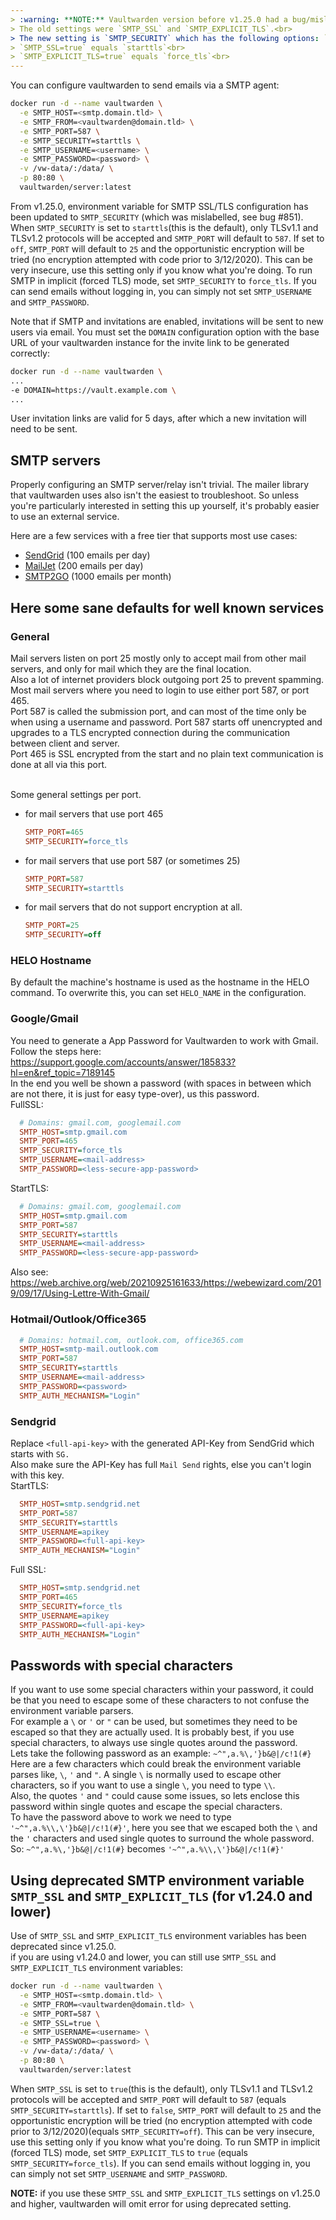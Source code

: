 ```yaml
---
> :warning: **NOTE:** Vaultwarden version before v1.25.0 had a bug/mislabelled configuration setting regarding SSL and TLS. This has been fixed in testing and newer released versions.<br>
> The old settings were `SMTP_SSL` and `SMTP_EXPLICIT_TLS`.<br>
> The new setting is `SMTP_SECURITY` which has the following options: `starttls`, `force_tls` and `off`.<br>
> `SMTP_SSL=true` equals `starttls`<br>
> `SMTP_EXPLICIT_TLS=true` equals `force_tls`<br>
---
```


You can configure vaultwarden to send emails via a SMTP agent:

```sh
docker run -d --name vaultwarden \
  -e SMTP_HOST=<smtp.domain.tld> \
  -e SMTP_FROM=<vaultwarden@domain.tld> \
  -e SMTP_PORT=587 \
  -e SMTP_SECURITY=starttls \
  -e SMTP_USERNAME=<username> \
  -e SMTP_PASSWORD=<password> \
  -v /vw-data/:/data/ \
  -p 80:80 \
  vaultwarden/server:latest
```

From v1.25.0, environment variable for SMTP SSL/TLS configuration has been updated to `SMTP_SECURITY` (which was mislabelled, see bug #851).<br>
When `SMTP_SECURITY` is set to `starttls`(this is the default), only TLSv1.1 and TLSv1.2 protocols will be accepted and `SMTP_PORT` will default to `587`. If set to `off`, `SMTP_PORT` will default to `25` and the opportunistic encryption will be tried (no encryption attempted with code prior to 3/12/2020). This can be very insecure, use this setting only if you know what you're doing. To run SMTP in implicit (forced TLS) mode, set `SMTP_SECURITY` to `force_tls`. If you can send emails without logging in, you can simply not set `SMTP_USERNAME` and `SMTP_PASSWORD`.

Note that if SMTP and invitations are enabled, invitations will be sent to new users via email. You must set the `DOMAIN` configuration option with the base URL of your vaultwarden instance for the invite link to be generated correctly:

```sh
docker run -d --name vaultwarden \
...
-e DOMAIN=https://vault.example.com \
...
```

User invitation links are valid for 5 days, after which a new invitation will need to be sent.

## SMTP servers

Properly configuring an SMTP server/relay isn't trivial. The mailer library that vaultwarden uses also isn't the easiest to troubleshoot. So unless you're particularly interested in setting this up yourself, it's probably easier to use an external service.

Here are a few services with a free tier that supports most use cases:

* [SendGrid](https://sendgrid.com/) (100 emails per day)
* [MailJet](https://www.mailjet.com/) (200 emails per day)
* [SMTP2GO](https://www.smtp2go.com/) (1000 emails per month)

## Here some sane defaults for well known services

### General

Mail servers listen on port 25 mostly only to accept mail from other mail servers, and only for mail which they are the final location.<br>
Also a lot of internet providers block outgoing port 25 to prevent spamming.<br>
Most mail servers where you need to login to use either port 587, or port 465.<br>
Port 587 is called the submission port, and can most of the time only be when using a username and password. Port 587 starts off unencrypted and upgrades to a TLS encrypted connection during the communication between client and server.<br>
Port 465 is SSL encrypted from the start and no plain text communication is done at all via this port.<br>
<br>

Some general settings per port.
* for mail servers that use port 465
  ```ini
  SMTP_PORT=465
  SMTP_SECURITY=force_tls
  ```
* for mail servers that use port 587 (or sometimes 25)
  ```ini
  SMTP_PORT=587
  SMTP_SECURITY=starttls
  ```
* for mail servers that do not support encryption at all.
  ```ini
  SMTP_PORT=25
  SMTP_SECURITY=off
  ```

### HELO Hostname

By default the machine's hostname is used as the hostname in the HELO command. To overwrite this, you can set `HELO_NAME` in the configuration.

### Google/Gmail
You need to generate a App Password for Vaultwarden to work with Gmail.<br>
Follow the steps here: https://support.google.com/accounts/answer/185833?hl=en&ref_topic=7189145 <br>
In the end you well be shown a password (with spaces in between which are not there, it is just for easy type-over), us this password.<br>
FullSSL:
```ini
  # Domains: gmail.com, googlemail.com
  SMTP_HOST=smtp.gmail.com
  SMTP_PORT=465
  SMTP_SECURITY=force_tls
  SMTP_USERNAME=<mail-address>
  SMTP_PASSWORD=<less-secure-app-password>
```
StartTLS:
```ini
  # Domains: gmail.com, googlemail.com
  SMTP_HOST=smtp.gmail.com
  SMTP_PORT=587
  SMTP_SECURITY=starttls
  SMTP_USERNAME=<mail-address>
  SMTP_PASSWORD=<less-secure-app-password>
```
Also see: https://web.archive.org/web/20210925161633/https://webewizard.com/2019/09/17/Using-Lettre-With-Gmail/

### Hotmail/Outlook/Office365
```ini
  # Domains: hotmail.com, outlook.com, office365.com
  SMTP_HOST=smtp-mail.outlook.com
  SMTP_PORT=587
  SMTP_SECURITY=starttls
  SMTP_USERNAME=<mail-address>
  SMTP_PASSWORD=<password>
  SMTP_AUTH_MECHANISM="Login"
```

### Sendgrid
Replace `<full-api-key>` with the generated API-Key from SendGrid which starts with `SG.`<br>
Also make sure the API-Key has full `Mail Send` rights, else you can't login with this key.<br>
StartTLS:
```ini
  SMTP_HOST=smtp.sendgrid.net
  SMTP_PORT=587
  SMTP_SECURITY=starttls
  SMTP_USERNAME=apikey
  SMTP_PASSWORD=<full-api-key>
  SMTP_AUTH_MECHANISM="Login"
```

Full SSL:
```ini
  SMTP_HOST=smtp.sendgrid.net
  SMTP_PORT=465
  SMTP_SECURITY=force_tls
  SMTP_USERNAME=apikey
  SMTP_PASSWORD=<full-api-key>
  SMTP_AUTH_MECHANISM="Login"
```

## Passwords with special characters

If you want to use some special characters within your password, it could be that you need to escape some of these characters to not confuse the environment variable parsers.<br>
For example a `\` or `'` or `"` can be used, but sometimes they need to be escaped so that they are actually used.
It is probably best, if you use special characters, to always use single quotes around the password.<br>
Lets take the following password as an example: `~^",a.%\,'}b&@|/c!1(#}`<br>
Here are a few characters which could break the environment variable parses like, `\`, `'` and `"`.
A single `\` is normally used to escape other characters, so if you want to use a single `\`, you need to type `\\`.<br>
Also, the quotes `'` and `"` could cause some issues, so lets enclose this password within single quotes and escape the special characters.<br>
To have the password above to work we need to type `'~^",a.%\\,\'}b&@|/c!1(#}'`, here you see that we escaped both the `\` and the `'` characters and used single quotes to surround the whole password.
So: `~^",a.%\,'}b&@|/c!1(#}` becomes `'~^",a.%\\,\'}b&@|/c!1(#}'`

## Using deprecated SMTP environment variable `SMTP_SSL` and `SMTP_EXPLICIT_TLS` (for v1.24.0 and lower)

Use of `SMTP_SSL` and `SMTP_EXPLICIT_TLS` environment variables has been deprecated since v1.25.0.<br>
if you are using v1.24.0 and lower, you can still use `SMTP_SSL` and `SMTP_EXPLICIT_TLS` environment variables:

```sh
docker run -d --name vaultwarden \
  -e SMTP_HOST=<smtp.domain.tld> \
  -e SMTP_FROM=<vaultwarden@domain.tld> \
  -e SMTP_PORT=587 \
  -e SMTP_SSL=true \
  -e SMTP_USERNAME=<username> \
  -e SMTP_PASSWORD=<password> \
  -v /vw-data/:/data/ \
  -p 80:80 \
  vaultwarden/server:latest
```

When `SMTP_SSL` is set to `true`(this is the default), only TLSv1.1 and TLSv1.2 protocols will be accepted and `SMTP_PORT` will default to `587` (equals `SMTP_SECURITY=starttls`). If set to `false`, `SMTP_PORT` will default to `25` and the opportunistic encryption will be tried (no encryption attempted with code prior to 3/12/2020)(equals `SMTP_SECURITY=off`). This can be very insecure, use this setting only if you know what you're doing. To run SMTP in implicit (forced TLS) mode, set `SMTP_EXPLICIT_TLS` to `true` (equals `SMTP_SECURITY=force_tls`). If you can send emails without logging in, you can simply not set `SMTP_USERNAME` and `SMTP_PASSWORD`.

**NOTE:** if you use these `SMTP_SSL` and `SMTP_EXPLICIT_TLS` settings on v1.25.0 and higher, vaultwarden will omit error for using deprecated setting.